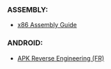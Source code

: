 ### ASSEMBLY:
- [x86 Assembly Guide](https://www.cs.virginia.edu/~evans/cs216/guides/x86.html)

### ANDROID:
- [APK Reverse Engineering (FR)](https://korben.info/decompiler-application-android-apk-recompiler.html)
